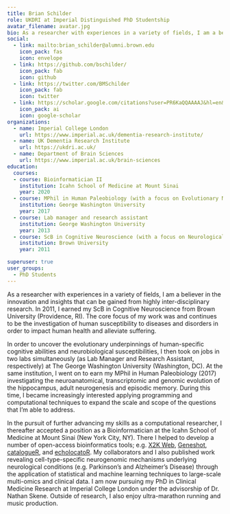 ```yaml
---
title: Brian Schilder
role: UKDRI at Imperial Distinguished PhD Studentship
avatar_filename: avatar.jpg
bio: As a researcher with experiences in a variety of fields, I am a believer in the innovation and insights that can be gained from highly inter-disciplinary research. In 2011, I earned my ScB in Cognitive Neuroscience from Brown University (Providence, RI). The core focus of my work was and continues to be the investigation of human susceptibility to diseases and disorders in order to impact human health and alleviate suffering.
social:
  - link: mailto:brian_schilder@alumni.brown.edu
    icon_pack: fas
    icon: envelope
  - link: https://github.com/bschilder/
    icon_pack: fab
    icon: github
  - link: https://twitter.com/BMSchilder
    icon_pack: fab
    icon: twitter
  - link: https://scholar.google.com/citations?user=PR6KaQQAAAAJ&hl=en&oi=ao
    icon_pack: ai
    icon: google-scholar        
organizations:
  - name: Imperial College London
    url: https://www.imperial.ac.uk/dementia-research-institute/
  - name: UK Dementia Research Institute
    url: https://ukdri.ac.uk/
  - name: Department of Brain Sciences
    url: https://www.imperial.ac.uk/brain-sciences
education:
  courses:
  - course: Bioinformatician II
    institution: Icahn School of Medicine at Mount Sinai
    year: 2020
  - course: MPhil in Human Paleobiology (with a focus on Evolutionary Neurogenomics)
    institution: George Washington University
    year: 2017
  - course: Lab manager and research assistant
    institution: George Washington University
    year: 2013
  - course: ScB in Cognitive Neuroscience (with a focus on Neurological Diseases and Disorders)
    institution: Brown University
    year: 2011

superuser: true
user_groups:
  - PhD Students
---
```

As a researcher with experiences in a variety of fields, I am a believer in the innovation and insights that can be gained from highly inter-disciplinary research. In 2011, I earned my ScB in Cognitive Neuroscience from Brown University (Providence, RI). The core focus of my work was and continues to be the investigation of human susceptibility to diseases and disorders in order to impact human health and alleviate suffering. 

In order to uncover the evolutionary underpinnings of human-specific cognitive abilities and neurobiological susceptibilities, I then took on jobs in two labs simultaneously (as Lab Manager and Research Assistant, respectively) at The George Washington University (Washington, DC). At the same institution, I went on to earn my MPhil in Human Paleobiology (2017) investigating the neuroanatomical, transcriptomic and genomic evolution of the hippocampus, adult neurogenesis and episodic memory. During this time, I became increasingly interested applying programming and computational techniques to expand the scale and scope of the questions that I’m able to address.

In the pursuit of further advancing my skills as a computational researcher, I thereafter accepted a position as a Bioinformatician at the Icahn School of Medicine at Mount Sinai (New York City, NY). There I helped to develop a number of open-access bioinformatics tools; e.g. <a href="https://amp.pharm.mssm.edu/X2K">X2K Web</a>, <a href="https://amp.pharm.mssm.edu/geneshot">Geneshot</a>, <a href="https://github.com/RajLabMSSM/catalogueR">catalogueR</a>, and <a href="https://www.biorxiv.org/content/10.1101/2020.07.20.212407v1">echolocatoR</a>. My collaborators and I also published work revealing cell-type-specific neurogenomic mechanisms underlying neurological conditions (e.g. Parkinson’s and Alzheimer’s Disease) through the application of statistical and machine learning techniques to large-scale multi-omics and clinical data.
I am now pursuing my PhD in Clinical Medicine Research at Imperial College London under the advisorship of Dr. Nathan Skene. Outside of research, I also enjoy ultra-marathon running and music production.

